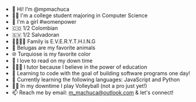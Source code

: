 - 👋 Hi! I’m @mpmachuca
- 👩‍💻 I'm a college student majoring in Computer Science
- 👩 I'm a girl #womenpower
- 🇨🇴 1/2 Colombian
- 🇸🇻 1/2 Salvadoran 
- 👨‍👩‍👧‍👦 Family is E.V.E.R.Y.T.H.I.N.G
- 🐋 Belugas are my favorite animals
- 🌐 Turquiose is my favorite color
- 📖 I love to read on my down time 
- 👩🏽‍🏫 I tutor because I believe in the power of education
- 👀 Learning to code with the goal of building software programs one day!
- 🌱 Currently learning the following languages: JavaScript and Python
- 🤾‍♀️ In my downtime I play Volleyball (not a pro just yet!)
- 📫 Reach me by email: m_machuca@outlook.com & let's connect!

<!---
mpmachuca/mpmachuca is a ✨ special ✨ repository because its `README.md` (this file) appears on your GitHub profile.
You can click the Preview link to take a look at your changes.
--->
